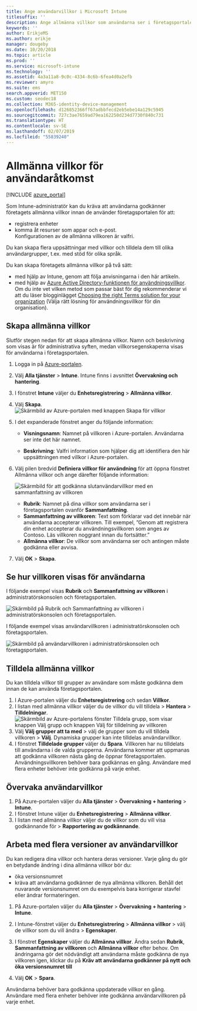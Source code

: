 ```yaml
---
title: Ange användarvillkor i Microsoft Intune
titlesuffix: ''
description: Ange allmänna villkor som användarna ser i företagsportalen för Intune.
keywords: ''
author: ErikjeMS
ms.author: erikje
manager: dougeby
ms.date: 10/20/2018
ms.topic: article
ms.prod: ''
ms.service: microsoft-intune
ms.technology: ''
ms.assetid: 4a3a11a8-9c0c-4334-8c6b-6fea4d0a2efb
ms.reviewer: amyro
ms.suite: ems
search.appverid: MET150
ms.custom: seodec18
ms.collection: M365-identity-device-management
ms.openlocfilehash: d126852366ff67adbbfecd2eb5ebe14a129c5945
ms.sourcegitcommit: 727c3ae7659ad79ea162250d234d7730f840c731
ms.translationtype: HT
ms.contentlocale: sv-SE
ms.lasthandoff: 02/07/2019
ms.locfileid: "55839240"
---
```

# <a name="terms-and-conditions-for-user-access"></a>Allmänna villkor för användaråtkomst

[!INCLUDE [azure_portal](./includes/azure_portal.md)]

Som Intune-administratör kan du kräva att användarna godkänner företagets allmänna villkor innan de använder företagsportalen för att:
- registrera enheter
- komma åt resurser som appar och e-post.    
Konfigurationen av de allmänna villkoren är valfri.

Du kan skapa flera uppsättningar med villkor och tilldela dem till olika användargrupper, t.ex. med stöd för olika språk.

Du kan skapa företagets allmänna villkor på två sätt:
- med hjälp av Intune, genom att följa anvisningarna i den här artikeln.
- med hjälp av [Azure Active Directory-funktionen för användningsvillkor](https://docs.microsoft.com/azure/active-directory/governance/active-directory-tou). Om du inte vet vilken metod som passar bäst för dig rekommenderar vi att du läser blogginlägget [Choosing the right Terms solution for your organization](https://go.microsoft.com/fwlink/?linkid=2010506&clcid=0x409) (Välja rätt lösning för användningsvillkor för din organisation). 

## <a name="create-terms-and-conditions"></a>Skapa allmänna villkor
Slutför stegen nedan för att skapa allmänna villkor. Namn och beskrivning som visas är för administrativa syften, medan villkorsegenskaperna visas för användarna i företagsportalen.

1. Logga in på [Azure-portalen](https://portal.azure.com).
2. Välj **Alla tjänster** > **Intune**. Intune finns i avsnittet **Övervakning och hantering**.
3. I fönstret **Intune** väljer du **Enhetsregistrering** > **Allmänna villkor**.
2. Välj **Skapa**.
![Skärmbild av Azure-portalen med knappen Skapa för villkor](media/terms-create-terms.png)
3. I det expanderade fönstret anger du följande information:

   - **Visningsnamn**: Namnet på villkoren i Azure-portalen. Användarna ser inte det här namnet.

   - **Beskrivning**: Valfri information som hjälper dig att identifiera den här uppsättningen med villkor i Azure-portalen.

4. Välj pilen bredvid **Definiera villkor för användning** för att öppna fönstret Allmänna villkor och ange därefter följande information:

   ![Skärmbild för att godkänna slutanvändarvillkor med en sammanfattning av villkoren](./media/terms-summary-create.png)

   - **Rubrik**: Namnet på dina villkor som användarna ser i företagsportalen ovanför **Sammanfattning**.
   - **Sammanfattning av villkoren**: Text som förklarar vad det innebär när användarna accepterar villkoren. Till exempel, ”Genom att registrera din enhet accepterar du användningsvillkoren som anges av Contoso. Läs villkoren noggrant innan du fortsätter.”
   - **Allmänna villkor**: De villkor som användarna ser och antingen måste godkänna eller avvisa.

5. Välj **OK** > **Skapa**.

## <a name="see-how-terms-are-displayed-to-your-users"></a>Se hur villkoren visas för användarna
I följande exempel visas **Rubrik** och **Sammanfattning av villkoren** i administratörskonsolen och företagsportalen.

![Skärmbild på Rubrik och Sammanfattning av villkoren i administratörskonsolen och företagsportalen.](./media/terms-summary-terms.png)

I följande exempel visas användarvillkoren i administratörskonsolen och företagsportalen.

![Skärmbild på användarvillkoren i administratörskonsolen och företagsportalen.](./media/terms-properties-terms.png)

## <a name="assign-terms-and-conditions"></a>Tilldela allmänna villkor

Du kan tilldela villkor till grupper av användare som måste godkänna dem innan de kan använda företagsportalen.

1. I Azure-portalen väljer du **Enhetsregistrering** och sedan **Villkor**.
2. I listan med allmänna villkor väljer du de villkor du vill tilldela > **Hantera** > **Tilldelningar**.
![Skärmbild av Azure-portalens fönster Tilldela grupp, som visar knappen Välj grupp och knappen Välj för tilldelning av villkoren](media/terms-assign-groups.png)
3. Välj **Välj grupper att ta med** > välj de grupper som du vill tilldela villkoren > **Välj**. Dynamiska grupper kan inte tilldelas användarvillkor.
4. I fönstret **Tilldelade grupper** väljer du **Spara**.  Villkoren har nu tilldelats till användarna i de valda grupperna. Användarna kommer att uppmanas att godkänna villkoren nästa gång de öppnar företagsportalen. Användningsvillkoren behöver bara godkännas en gång. Användare med flera enheter behöver inte godkänna på varje enhet.


## <a name="monitor-terms-and-conditions"></a>Övervaka användarvillkor

1. På Azure-portalen väljer du **Alla tjänster** > **Övervakning + hantering** > **Intune**. 
1. I fönstret Intune väljer du **Enhetsregistrering** > **Allmänna villkor**.
2. I listan med allmänna villkor väljer du de villkor som du vill visa godkännande för > **Rapportering av godkännande**.

## <a name="work-with-multiple-versions-of-terms-and-conditions"></a>Arbeta med flera versioner av användarvillkor
Du kan redigera dina villkor och hantera deras versioner. Varje gång du gör en betydande ändring i dina allmänna villkor bör du:
- öka versionsnumret
- kräva att användarna godkänner de nya allmänna villkoren. Behåll det nuvarande versionsnumret om du exempelvis bara korrigerar stavfel eller ändrar formateringen.

1. På Azure-portalen väljer du **Alla tjänster** > **Övervakning + hantering** > **Intune**.

2. I Intune-fönstret väljer du **Enhetsregistrering** > **Allmänna villkor** > välj de villkor som du vill ändra > **Egenskaper**.

4. I fönstret **Egenskaper** väljer du **Allmänna villkor**. Ändra sedan **Rubrik**, **Sammanfattning av villkoren** och **Allmänna villkor** efter behov. Om ändringarna gör det nödvändigt att användarna måste godkänna de nya villkoren igen, klickar du på **Kräv att användarna godkänner på nytt och öka versionsnumret till**

4.  Välj **OK** > **Spara**.

Användarna behöver bara godkänna uppdaterade villkor en gång. Användare med flera enheter behöver inte godkänna användarvillkoren på varje enhet.
